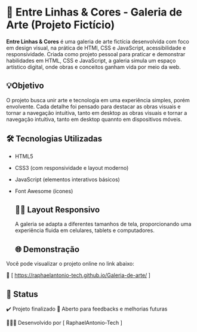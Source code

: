 # 🎨 Entre Linhas & Cores - Galeria de Arte (Projeto Fictício)

**Entre Linhas & Cores** é uma galeria de arte fictícia desenvolvida com foco em design visual, na prática de HTMl, CSS e JavaScript, acessibilidade e responsividade. Criada como projeto pessoal para praticar e demonstrar habilidades em HTML, CSS e JavaScript, a galeria simula um espaço artístico digital, onde obras e conceitos ganham vida por meio da web.

## 💡Objetivo 

O projeto busca unir arte e tecnologia em uma experiência simples, porém envolvente. Cada detalhe foi pensado para destacar as obras visuais e tornar a navegação intuitiva, tanto em desktop as obras visuais e tornar a navegação intuitiva, tanto em desktop quannto em dispositivos móveis.

## 🛠️ Tecnologias Utilizadas

- HTML5
- CSS3 (com responsividade e layout moderno)
- JavaScript (elementos interativos básicos)
- Font Awesome (ícones)

  ## 🤳🏽 Layout Responsivo

   A galeria se adapta a diferentes tamanhos de tela, proporcionando uma experiência fluida em celulares, tablets e computadores.
  
  ## 🌐 Demonstração

 Você pode visualizar o projeto online no link abaixo: 
 
 🔗  [ https://raphaelantonio-tech.github.io/Galeria-de-arte/ ]

## 📌 Status 
 ✔️ Projeto finalizado 
 📁 Aberto para feedbacks e melhorias futuras

 👨🏽‍💻 Desenvolvido por [ RaphaelAntonio-Tech ]
  
  
